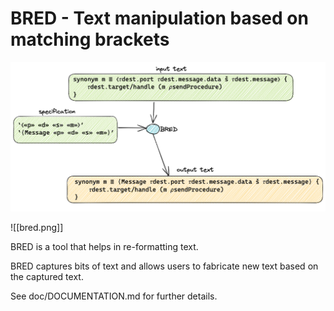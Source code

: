 # BRED - Text manipulation based on matching brackets
![bred](doc/bred.png)

![[bred.png]]

BRED is a tool that helps in re-formatting text.

BRED captures bits of text and allows users to fabricate new text based on the captured text.

See doc/DOCUMENTATION.md for further details.